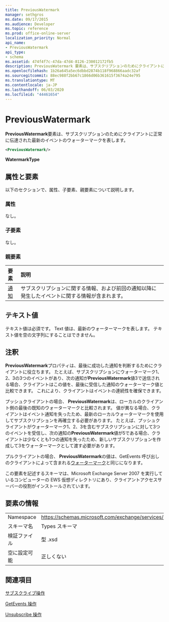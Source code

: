 ```yaml
---
title: PreviousWatermark
manager: sethgros
ms.date: 09/17/2015
ms.audience: Developer
ms.topic: reference
ms.prod: office-online-server
localization_priority: Normal
api_name:
- PreviousWatermark
api_type:
- schema
ms.assetid: 474f4f7c-47da-47d4-8126-230012172fb5
description: PreviousWatermark 要素は、サブスクリプションのためにクライアントに正常に伝達された最新のイベントのウォーターマークを表します。
ms.openlocfilehash: 1b26a645a5ec6dbbd2874b118f968866aadc32af
ms.sourcegitcommit: 88ec988f2bb67c1866d06b361615f3674a24e795
ms.translationtype: MT
ms.contentlocale: ja-JP
ms.lasthandoff: 06/03/2020
ms.locfileid: "44461654"
---
```

# <a name="previouswatermark"></a>PreviousWatermark

**PreviousWatermark**要素は、サブスクリプションのためにクライアントに正常に伝達された最新のイベントのウォーターマークを表します。 
  
```xml
<PreviousWatermark/>
```

 **WatermarkType**
## <a name="attributes-and-elements"></a>属性と要素

以下のセクションで、属性、子要素、親要素について説明します。
  
### <a name="attributes"></a>属性

なし。
  
### <a name="child-elements"></a>子要素

なし。
  
### <a name="parent-elements"></a>親要素

|**要素**|**説明**|
|:-----|:-----|
|[通知](notification-ex15websvcsotherref.md) <br/> |サブスクリプションに関する情報、および前回の通知以降に発生したイベントに関する情報が含まれます。  <br/> |
   
## <a name="text-value"></a>テキスト値

テキスト値は必須です。 Text 値は、最新のウォーターマークを表します。 テキスト値を空の文字列にすることはできません。
  
## <a name="remarks"></a>注釈

**PreviousWatermark**プロパティは、最後に成功した通知を判断するためにクライアントに役立ちます。 たとえば、サブスクリプションにウォーターマーク1、2、3の3つのイベントがあり、次の通知が**PreviousWatermark**値3で送信される場合、クライアントはこの値を、最後に受信した通知のウォーターマーク値と比較できます。 これにより、クライアントはイベントの連続性を確保できます。 
  
プッシュクライアントの場合、 **PreviousWatermark**は、ローカルのクライアント側の最後の既知のウォーターマークと比較されます。 値が異なる場合、クライアントはイベント通知を失ったため、最新のローカルウォーターマークを使用してサブスクリプションを再確立する必要があります。 たとえば、プッシュクライアントがウォーターマーク1、2、3を含むサブスクリプションに対して3つのイベントを受信し、次の通知の**PreviousWatermark**値が5である場合、クライアントは少なくとも1つの通知を失ったため、新しいサブスクリプションを作成して3をウォーターマークとして渡す必要があります。 
  
プルクライアントの場合、 **PreviousWatermark**の値は、GetEvents 呼び出しのクライアントによって含まれる[ウォーターマーク](watermark.md)と同じになります。 
  
この要素を記述するスキーマは、Microsoft Exchange Server 2007 を実行しているコンピューターの EWS 仮想ディレクトリにあり、クライアントアクセスサーバーの役割がインストールされています。
  
## <a name="element-information"></a>要素の情報

|||
|:-----|:-----|
|Namespace  <br/> |https://schemas.microsoft.com/exchange/services/2006/types  <br/> |
|スキーマ名  <br/> |Types スキーマ  <br/> |
|検証ファイル  <br/> |型 .xsd  <br/> |
|空に設定可能  <br/> |正しくない  <br/> |
   
## <a name="see-also"></a>関連項目



[サブスクライブ操作](subscribe-operation.md)
  
[GetEvents 操作](getevents-operation.md)
  
[Unsubscribe 操作](unsubscribe-operation.md)

